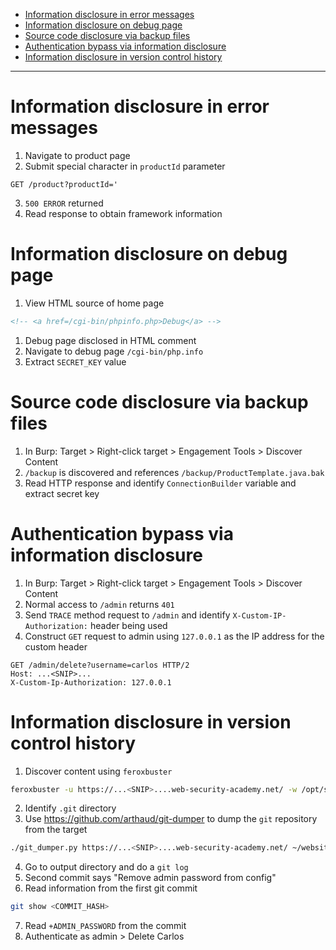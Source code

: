 - [Information disclosure in error messages](#Information-disclosure-in-error-messages)
- [Information disclosure on debug page](#Information-disclosure-on-debug-page)
- [Source code disclosure via backup files](#Source-code-disclosure-via-backup-files)
- [Authentication bypass via information disclosure](#Authentication-bypass-via-information-disclosure)
- [Information disclosure in version control history](#Information-disclosure-in-version-control-history)
***
# Information disclosure in error messages
1. Navigate to product page
2. Submit special character in `productId` parameter
```
GET /product?productId='
```
3. `500 ERROR` returned
4. Read response to obtain framework information
# Information disclosure on debug page
1. View HTML source of home page
```html
<!-- <a href=/cgi-bin/phpinfo.php>Debug</a> -->
```
1. Debug page disclosed in HTML comment
2. Navigate to debug page `/cgi-bin/php.info`
3. Extract `SECRET_KEY` value
# Source code disclosure via backup files
1. In Burp:  Target > Right-click target > Engagement Tools > Discover Content
2. `/backup` is discovered and references `/backup/ProductTemplate.java.bak`
3. Read HTTP response and identify `ConnectionBuilder` variable and extract secret key
# Authentication bypass via information disclosure
1. In Burp:  Target > Right-click target > Engagement Tools > Discover Content
2. Normal access to `/admin` returns `401`
3. Send `TRACE` method request to `/admin` and identify `X-Custom-IP-Authorization:` header being used
4. Construct `GET` request to admin using `127.0.0.1` as the IP address for the custom header
```
GET /admin/delete?username=carlos HTTP/2
Host: ...<SNIP>...
X-Custom-Ip-Authorization: 127.0.0.1
```
# Information disclosure in version control history
1. Discover content using `feroxbuster`
```sh
feroxbuster -u https://...<SNIP>....web-security-academy.net/ -w /opt/seclists/Discovery/Web-Content/raft-medium-words.txt --silent
```
2. Identify `.git` directory
3. Use https://github.com/arthaud/git-dumper to dump the `git` repository from the target
```sh
./git_dumper.py https://...<SNIP>....web-security-academy.net/ ~/website
```
4. Go to output directory and do a `git log`
5. Second commit says "Remove admin password from config"
6. Read information from the first git commit
```sh
git show <COMMIT_HASH>
```
7. Read `+ADMIN_PASSWORD` from the commit
8. Authenticate as admin > Delete Carlos
